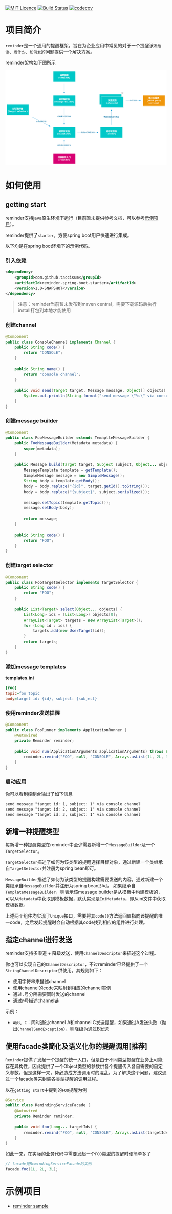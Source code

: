 [![MIT Licence](https://badges.frapsoft.com/os/mit/mit.svg?v=103)](https://opensource.org/licenses/mit-license.php)
[![Build Status](https://www.travis-ci.org/taccisum/reminder.svg?branch=master)](https://www.travis-ci.org/taccisum/reminder)
[![codecov](https://codecov.io/gh/taccisum/reminder/branch/master/graph/badge.svg)](https://codecov.io/gh/taccisum/reminder)


# 项目简介

`reminder`是一个通用的提醒框架，旨在为企业应用中常见的对于一个提醒该`发给谁`、`发什么`、`如何发`的问题提供一个解决方案。

reminder架构如下图所示

![reminder architecture](docs/asset/reminder_architecture.png)

# 如何使用

## getting start

reminder支持java原生环境下运行（目前暂未提供参考文档，可以参考[示例项目](#示例项目)）。

reminder提供了`starter`，方便spring boot用户快速进行集成。

以下均是在spring boot环境下的示例代码。

### 引入依赖

```xml
<dependency>
    <groupId>com.github.taccisum</groupId>
    <artifactId>reminder-spring-boot-starter</artifactId>
    <version>1.0-SNAPSHOT</version>
</dependency>
```

> 注意：reminder当前暂未发布到maven central，需要下载源码后执行install打包到本地才能使用

### 创建channel
```java
@Component
public class ConsoleChannel implements Channel {
    public String code() {
        return "CONSOLE";
    }

    public String name() {
        return "console channel";
    }

    public void send(Target target, Message message, Object[] objects) {
        System.out.println(String.format("send message \"%s\" via console channel", message.getBody()));
    }
}
```

### 创建message builder

```java
@Component
public class FooMessageBuilder extends TemaplteMessageBuilder {
    public FooMessageBuilder(Metadata metadata) {
        super(metadata);
    }

    public Message build(Target target, Subject subject, Object... objects) {
        MessageTemplate template = getTemplate();
        SimpleMessage message = new SimpleMessage();
        String body = template.getBody();
        body = body.replace("{id}", target.getId().toString());
        body = body.replace("{subject}", subject.serialized());

        message.setTopic(template.getTopic());
        message.setBody(body);

        return message;
    }

    public String code() {
        return "FOO";
    }
}
```

### 创建target selector

```java
@Component
public class FooTargetSelector implements TargetSelector {
    public String code() {
        return "FOO";
    }

    public List<Target> select(Object... objects) {
        List<Long> ids = (List<Long>) objects[0];
        ArrayList<Target> targets = new ArrayList<Target>();
        for (Long id : ids) {
            targets.add(new UserTarget(id));
        }
        return targets;
    }
}
```

### 添加message templates

**templates.ini**
```ini
[FOO]
topic=foo topic
body=target id: {id}, subject: {subject}
```

### 使用reminder发送提醒

```java
@Component
public class FooRunner implements ApplicationRunner {
    @Autowired
    private Reminder reminder;

    public void run(ApplicationArguments applicationArguments) throws Exception {
        reminder.remind("FOO", null, "CONSOLE", Arrays.asList(1L, 2L, 3L));
    }
}
```

### 启动应用

你可以看到控制台输出了如下信息
```text
send message "target id: 1, subject: 1" via console channel
send message "target id: 2, subject: 1" via console channel
send message "target id: 3, subject: 1" via console channel
```

## 新增一种提醒类型 

每新增一种提醒类型在reminder中至少需要新增一个`MessageBuilder`及一个`TargetSelector`。

`TargetSelector`描述了如何为该类型的提醒选择目标对象，通过新建一个类继承自`TargetSelector`并注册为spring bean即可。

`MessageBuilder`描述了如何为该类型的提醒构建需要发送的内容，通过新建一个类继承自`MessageBuilder`并注册为spring bean即可。
如果继承自`TemplateMessageBuilder`，则表示该message builder是从模板中构建模板的，可以从`Metadata`中获取到模板数据，默认实现是`IniMetadata`，即从ini文件中获取模板数据。

上述两个组件均实现了`Unique`接口，需要将其`code()`方法返回值指向该提醒的唯一code，之后发起提醒时会自动根据其code找到相应的组件进行处理。

## 指定channel进行发送

reminder支持多渠道 + 降级发送，使用`ChannelDescriptor`来描述这个过程。

你也可以实现自己的`ChannelDescriptor`，不过reminder已经提供了一个`StringChannelDescriptor`供使用。其规则如下：

- 使用字符串来描述channel
- 使用channel的code来映射到相应的channel实例
- 通过`,`号分隔需要同时发送的channel
- 通过`@`号描述channel链

示例：

- `A@B, C`：同时通过channel A和channel C发送提醒，如果通过A发送失败（抛出`ChannelSendException`），则降级为通过B发送

## 使用facade类简化及语义化你的提醒调用[推荐]

`Reminder`提供了发起一个提醒的统一入口，但是由于不同类型提醒在业务上可能存在异构性，因此提供了一个Object类型的参数供各个提醒传入各自需要的自定义参数。但是这样一来，势必造成方法调用时的混乱。为了解决这个问题，建议通过一个facade类来封装各类型提醒的调用过程。

以在`getting start`中提到的`FOO`提醒为例

```java
@Service
public class RemindingServiceFacade {
    @Autowired
    private Reminder reminder;

    public void foo(Long... targetIds) {
        reminder.remind("FOO", null, "CONSOLE", Arrays.asList(targetIds));
    }
}
```

如此一来，在实际的业务代码中需要发起一个`FOO`类型的提醒时便简单多了

```java
// facade是RemindingServiceFacade的实例
facade.foo(1L, 2L, 3L);
```

# 示例项目

- [reminder sample](https://github.com/taccisum/reminder-sample)
